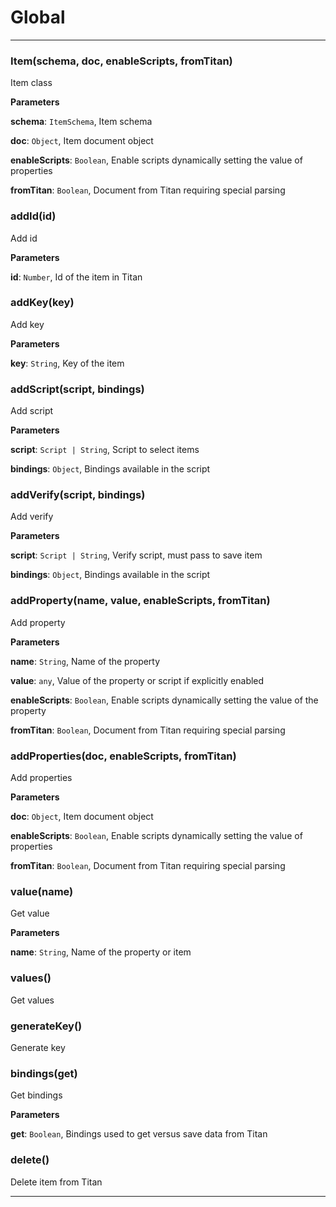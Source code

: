# Global





* * *

### Item(schema, doc, enableScripts, fromTitan) 

Item class

**Parameters**

**schema**: `ItemSchema`, Item schema

**doc**: `Object`, Item document object

**enableScripts**: `Boolean`, Enable scripts dynamically setting the value of properties

**fromTitan**: `Boolean`, Document from Titan requiring special parsing



### addId(id) 

Add id

**Parameters**

**id**: `Number`, Id of the item in Titan



### addKey(key) 

Add key

**Parameters**

**key**: `String`, Key of the item



### addScript(script, bindings) 

Add script

**Parameters**

**script**: `Script | String`, Script to select items

**bindings**: `Object`, Bindings available in the script



### addVerify(script, bindings) 

Add verify

**Parameters**

**script**: `Script | String`, Verify script, must pass to save item

**bindings**: `Object`, Bindings available in the script



### addProperty(name, value, enableScripts, fromTitan) 

Add property

**Parameters**

**name**: `String`, Name of the property

**value**: `any`, Value of the property or script if explicitly enabled

**enableScripts**: `Boolean`, Enable scripts dynamically setting the value of the property

**fromTitan**: `Boolean`, Document from Titan requiring special parsing



### addProperties(doc, enableScripts, fromTitan) 

Add properties

**Parameters**

**doc**: `Object`, Item document object

**enableScripts**: `Boolean`, Enable scripts dynamically setting the value of properties

**fromTitan**: `Boolean`, Document from Titan requiring special parsing



### value(name) 

Get value

**Parameters**

**name**: `String`, Name of the property or item



### values() 

Get values



### generateKey() 

Generate key



### bindings(get) 

Get bindings

**Parameters**

**get**: `Boolean`, Bindings used to get versus save data from Titan



### delete() 

Delete item from Titan




* * *










